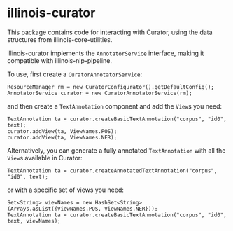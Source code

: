 # illinois-curator

This package contains code for interacting with Curator, using the data structures from illinois-core-utilities.

illinois-curator implements the `AnnotatorService` interface, making it compatible with illinois-nlp-pipeline.

To use, first create a `CuratorAnnotatorService`:

```
ResourceManager rm = new CuratorConfigurator().getDefaultConfig(); 
AnnotatorService curator = new CuratorAnnotatorService(rm);
```

and then create a `TextAnnotation` component and add the `View`s you need:

```
TextAnnotation ta = curator.createBasicTextAnnotation("corpus", "id0", text);
curator.addView(ta, ViewNames.POS);
curator.addView(ta, ViewNames.NER);
```

Alternatively, you can generate a fully annotated `TextAnnotation` with all the `View`s available in Curator:

```
TextAnnotation ta = curator.createAnnotatedTextAnnotation("corpus", "id0", text);
```

or with a specific set of views you need:

```
Set<String> viewNames = new HashSet<String>(Arrays.asList({ViewNames.POS, ViewNames.NER}));
TextAnnotation ta = curator.createBasicTextAnnotation("corpus", "id0", text, viewNames);
```